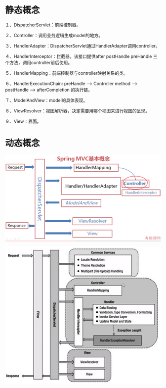 # 静态概念

１、DispatcherServlet：前端控制器。

２、Controller：调用业务逻辑生成model的地方。

３、HandlerAdapter：DispatcherServlet通过HandlerAdapter调用controller。

４、HandlerInterceptor：拦截器。该接口提供after postHandle preHandle 三个方法，调用controller前后使用。

５、HandlerMapping：前端控制器与controller映射关系的类。

６、HandlerExecutionChain: preHandle --> Controller method --> postHandle --> afterCompletion 的执行链。

７、ModelAndView：model的具体表现。

８、ViewResolver：视图解析器，决定需要用哪个视图来进行视图的呈现。

９、View：界面。

# 动态概念

![](./images/1.png)

![](./images/2.png)





